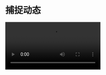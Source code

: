 # 捕捉动态
![Watch the video](https://github.com/shiep18/EIS2020/blob/master/students/zengkexiang/20200401/%E6%8D%95%E6%8D%89%E5%8A%A8%E7%89%A9.mp4)

